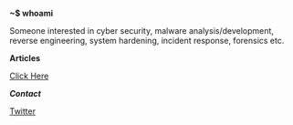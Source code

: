 **~$ whoami**

Someone interested in cyber security, malware analysis/development, reverse engineering, system hardening, incident response, forensics etc.  

**Articles**

[Click Here](https://github.com/znd0x/articles)

***Contact***

[Twitter](https://twitter.com/znd0x1)

